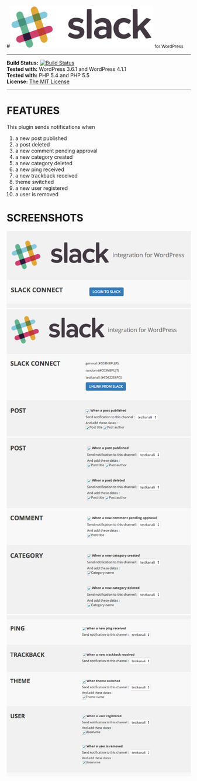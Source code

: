#![Slack](img/slack.png) <small>for WordPress</small>



----------



**Build Status:** [![Build Status](https://travis-ci.org/erayalakese/slack-wordpress.svg?branch=master)](https://travis-ci.org/erayalakese/slack-wordpress)  
**Tested with:** WordPress 3.6.1 and WordPress 4.1.1  
**Tested with:** PHP 5.4 and PHP 5.5   
**License:** [The MIT License](http://opensource.org/licenses/MIT)



----------



# FEATURES
This plugin sends notifications when

 1. a new post published
 2. a post deleted
 3. a new comment pending approval 
 4. a new category created 
 5. a new category deleted
 6. a new ping received 
 7. a new trackback received 
 8. theme switched
 9. a new user registered
 10. a user is removed

# SCREENSHOTS
![screenshot-1](img/screenshot-1.png)
![screenshot-2](img/screenshot-2.png)
![screenshot-3](img/screenshot-3.png)
![screenshot-4](img/screenshot-4.png)